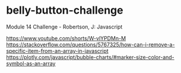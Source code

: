 # belly-button-challenge
Module 14 Challenge - Robertson, J: Javascript

https://www.youtube.com/shorts/W-vlYPDMn-M
https://stackoverflow.com/questions/5767325/how-can-i-remove-a-specific-item-from-an-array-in-javascript
https://plotly.com/javascript/bubble-charts/#marker-size-color-and-symbol-as-an-array
